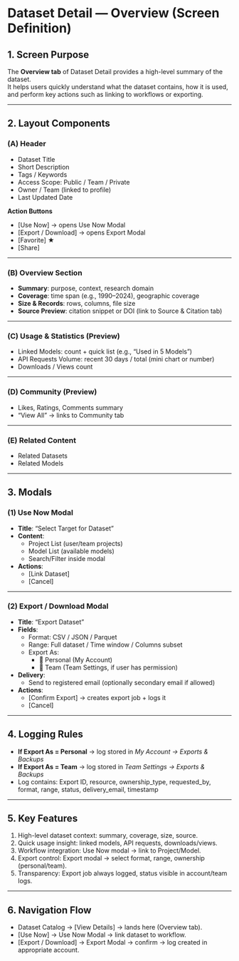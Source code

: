 # Dataset Detail — Overview (Screen Definition)

## 1. Screen Purpose
The **Overview tab** of Dataset Detail provides a high-level summary of the dataset.  
It helps users quickly understand what the dataset contains, how it is used, and perform key actions such as linking to workflows or exporting.

---

## 2. Layout Components

### (A) Header
- Dataset Title  
- Short Description  
- Tags / Keywords  
- Access Scope: Public / Team / Private  
- Owner / Team (linked to profile)  
- Last Updated Date  

**Action Buttons**
- [Use Now] → opens Use Now Modal  
- [Export / Download] → opens Export Modal  
- [Favorite] ★  
- [Share]  

---

### (B) Overview Section
- **Summary**: purpose, context, research domain  
- **Coverage**: time span (e.g., 1990–2024), geographic coverage  
- **Size & Records**: rows, columns, file size  
- **Source Preview**: citation snippet or DOI (link to Source & Citation tab)

---

### (C) Usage & Statistics (Preview)
- Linked Models: count + quick list (e.g., “Used in 5 Models”)  
- API Requests Volume: recent 30 days / total (mini chart or number)  
- Downloads / Views count  

---

### (D) Community (Preview)
- Likes, Ratings, Comments summary  
- “View All” → links to Community tab  

---

### (E) Related Content
- Related Datasets  
- Related Models  

---

## 3. Modals

### (1) Use Now Modal
- **Title**: “Select Target for Dataset”  
- **Content**:  
  - Project List (user/team projects)  
  - Model List (available models)  
  - Search/Filter inside modal  
- **Actions**:  
  - [Link Dataset]  
  - [Cancel]  

---

### (2) Export / Download Modal
- **Title**: “Export Dataset”  
- **Fields**:  
  - Format: CSV / JSON / Parquet  
  - Range: Full dataset / Time window / Columns subset  
  - Export As:  
    - 🔘 Personal (My Account)  
    - 🔘 Team (Team Settings, if user has permission)  
- **Delivery**:  
  - Send to registered email (optionally secondary email if allowed)  
- **Actions**:  
  - [Confirm Export] → creates export job + logs it  
  - [Cancel]  

---

## 4. Logging Rules
- **If Export As = Personal** → log stored in *My Account → Exports & Backups*  
- **If Export As = Team** → log stored in *Team Settings → Exports & Backups*  
- Log contains: Export ID, resource, ownership_type, requested_by, format, range, status, delivery_email, timestamp  

---

## 5. Key Features
1. High-level dataset context: summary, coverage, size, source.  
2. Quick usage insight: linked models, API requests, downloads/views.  
3. Workflow integration: Use Now modal → link to Project/Model.  
4. Export control: Export modal → select format, range, ownership (personal/team).  
5. Transparency: Export job always logged, status visible in account/team logs.  

---

## 6. Navigation Flow
- Dataset Catalog → [View Details] → lands here (Overview tab).  
- [Use Now] → Use Now Modal → link dataset to workflow.  
- [Export / Download] → Export Modal → confirm → log created in appropriate account.  
